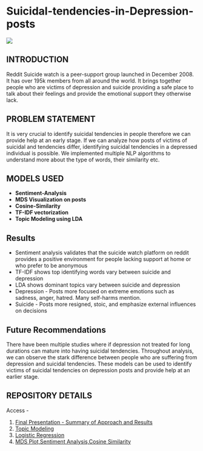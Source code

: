 # Suicidal-tendencies-in-Depression-posts
![](https://www.prescottenews.com/media/k2/items/cache/a01b0e3b45596bb361c5b96f834a1ebb_L.jpg)

## INTRODUCTION
Reddit Suicide watch is a peer-support group launched in December 2008. It has over 195k members from all around the world. It brings together people who are victims of depression and suicide providing a safe place to talk about their feelings and provide the emotional support they otherwise lack.

## PROBLEM STATEMENT
It is very crucial to identify suicidal tendencies in people therefore we can provide help at an early stage. If we can analyze how posts of victims of suicidal and tendencies differ, identifying suicidal tendencies in a depressed individual is possible. We implemented multiple NLP algorithms to understand more about the type of words, their similarity etc. 

## MODELS USED
* **Sentiment-Analysis** 
* **MDS Visualization on posts**
* **Cosine-Similarity** 
* **TF-IDF vectorization**
* **Topic Modeling using LDA** 

## Results
* Sentiment analysis validates that the suicide watch platform on reddit provides a positive environment for people lacking support at home or who prefer to be anonymous 
* TF-IDF shows top identifying words vary between suicide and depression
* LDA shows dominant topics vary between suicide and depression
* Depression - Posts more focused on extreme emotions such as sadness, anger, hatred. Many self-harms mention. 
* Suicide - Posts more resigned, stoic, and emphasize external influences on decisions

## Future Recommendations
There have been multiple studies where if depression not treated for long durations can mature into having suicidal tendencies.
Throughout analysis, we can observe the stark difference between people who are suffering from depression and suicidal tendencies. These models can be used to identify victims of suicidal tendencies on depression posts and provide help at an earlier stage. 

## REPOSITORY DETAILS
Access -
1. [Final Presentation - Summary of Approach and Results](https://github.com/palakh/Suicidal-tendencies-in-Depression-posts/blob/master/Suicide%20and%20Depression%20Analysis.pptx)
2. [Topic Modeling](https://github.com/palakh/Suicidal-tendencies-in-Depression-posts/blob/master/Topic%20Modeling.ipynb)
3. [Logistic Regression](https://github.com/palakh/Suicidal-tendencies-in-Depression-posts/blob/master/Logistic%20Regression.ipynb)
4. [MDS Plot,Sentiment Analysis,Cosine Similarity](https://github.com/palakh/Suicidal-tendencies-in-Depression-posts/blob/master/tf-idf%2BMDS%2BCosine.ipynb) 
